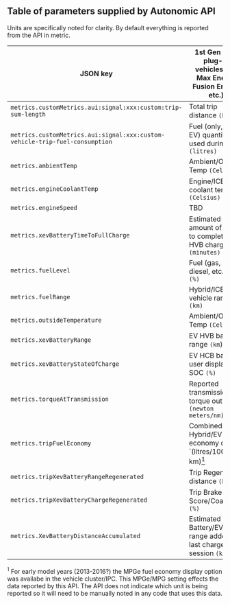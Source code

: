 ## Table of parameters supplied by Autonomic API

Units are specifically noted for clarity. By default everything is reported from the API in metric.

| JSON key                                                                      | 1st Gen Ford plug-in vehicles (C-Max Energi, Fusion Energi, etc.)            |
| ----------------------------------------------------------------------------- | ---------------------------------------------------------------------------- |
| `metrics.customMetrics.aui:signal:xxx:custom:trip-sum-length`               | Total trip distance `(km)`                                                 |
| `metrics.customMetrics.aui:signal:xxx:custom-vehicle-trip-fuel-consumption` | Fuel (only, non-EV) quantity used during trip `(litres)`                   |
| `metrics.ambientTemp`                                                       | Ambient/Outside Temp `(Celsius)`                                           |
| `metrics.engineCoolantTemp`                                                 | Engine/ICE coolant temp `(Celsius)`                                        |
| `metrics.engineSpeed`                                                       | TBD                                                                          |
| `metrics.xevBatteryTimeToFullCharge`                                        | Estimated amount of time to complete HVB charging `(minutes)`              |
| `metrics.fuelLevel`                                                         | Fuel (gas, diesel, etc.) level `(%)`                                       |
| `metrics.fuelRange`                                                         | Hybrid/ICE vehicle range `(km)`                                            |
| `metrics.outsideTemperature`                                                | Ambient/Outside Temp `(Celsius)`                                           |
| `metrics.xevBatteryRange`                                                   | EV HVB battery range `(km`)                                                |
| `metrics.xevBatteryStateOfCharge`                                           | EV HCB battery user displayed SOC `(%)`                                    |
| `metrics.torqueAtTransmission`                                              | Reported transmission torque output(?)`(newton meters/nm)`                 |
| `metrics.tripFuelEconomy`                                                   | Combined Hybrid/EV fuel economy of trip `(litres/100 km)[<sup>1</sup>](#sub_1) |
| `metrics.tripXevBatteryRangeRegenerated`                                    | Trip Regen distance `(km)`                                                 |
| `metrics.tripXevBatteryChargeRegenerated`                                   | Trip Brake Score/Coach `(%)`                                               |
| `metrics.XevBatteryDistanceAccumulated`                                     | Estimated Battery/EV range added at last charge session `(km)`             |

<a name="sub_1"><sup>1</sup></a> For early model years (2013-2016?) the MPGe fuel economy display option was availabe in the vehicle cluster/IPC. This MPGe/MPG setting effects the data reported by this API. The API does not indicate which unit is being reported so it will need to be manually noted in any code that uses this data.
